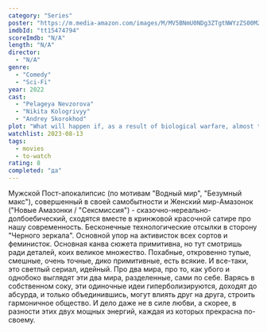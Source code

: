 ```yaml
---
category: "Series"
poster: "https://m.media-amazon.com/images/M/MV5BNmU0NDg3ZTgtNWYzZS00M2FmLTgxNmMtYTYzNmZjMzk1MzIzXkEyXkFqcGdeQXVyNDM1ODc2NzE@._V1_SX300.jpg"
imdbId: "tt15474794"
scoreImdb: "N/A"
length: "N/A"
director: 
  - "N/A"
genre: 
  - "Comedy"
  - "Sci-Fi"
year: 2022
cast: 
  - "Pelageya Nevzorova"
  - "Nikita Kologrivyy"
  - "Andrey Skorokhod"
plot: "What will happen if, as a result of biological warfare, almost the entire male population dies out? Women will grieve (for a short time), and then they will unite and create a new better world - with eco-towns, renewable energy, o..."
watchlist: 2023-08-13
tags: 
  - movies
  - to-watch
rating: 8
completed: "да"
---
```

Мужской Пост-апокалипсис (по мотивам "Водный мир", "Безумный макс"), совершенный в своей самобытности и Женский мир-Амазонок ("Новые Амазонки / "Сексмиссия") - сказочно-нереально-долбоебический, сходятся вместе в кринжовой красочной сатире про нашу современность. Бесконечные технологические отсылки в сторону "Черного зеркала". Основной упор на активисток всех сортов и феминисток. Основная канва сюжета примитивна, но тут смотришь ради деталей, коих великое множество. Похабные, откровенно тупые, смешные, очень точные, дико примитивные, есть всякие. И все-таки, это светлый сериал, идейный. Про два мира, про то, как убого и однобоко выглядят эти два мира, разделенные, сами по себе. Варясь в собственном соку, эти одиночные идеи гиперболизируются, доходят до абсурда, и только объединившись, могут влиять друг на друга, строить гармоничное общество. И дело даже не в силе любви, а скорее, в разности этих двух мощных энергий, каждая из которых прекрасна по-своему.